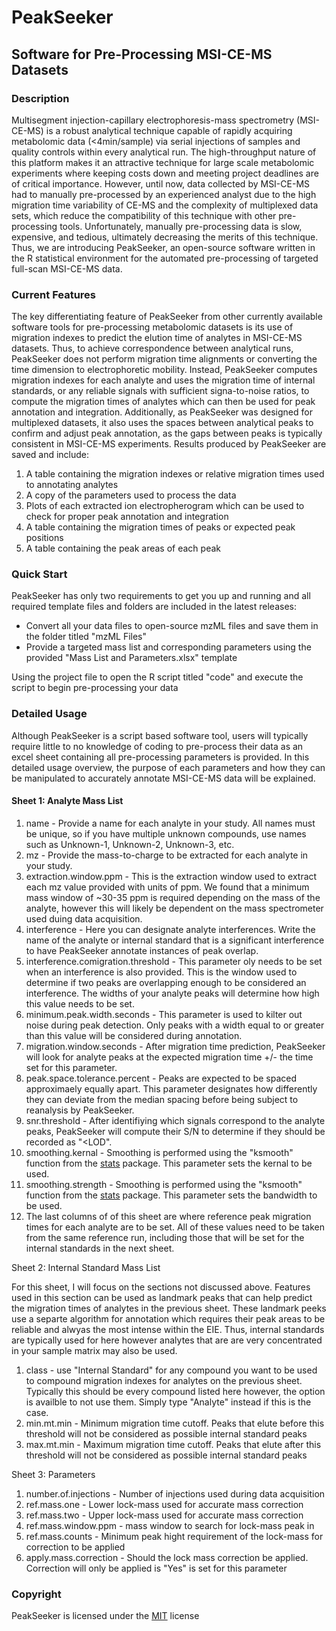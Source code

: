 # PeakSeeker
## Software for Pre-Processing MSI-CE-MS Datasets

### Description

Multisegment injection-capillary electrophoresis-mass spectrometry (MSI-CE-MS) is a robust analytical technique capable of rapidly acquiring metabolomic data (<4min/sample) via serial injections of samples and quality controls within every analytical run. The high-throughput nature of this platform makes it an attractive technique for large scale metabolomic experiments where keeping costs down and meeting project deadlines are of critical importance. However, until now, data collected by MSI-CE-MS had to manually pre-processed by an experienced analyst due to the high migration time variability of CE-MS and the complexity of multiplexed data sets, which reduce the compatibility of this technique with other pre-processing tools. Unfortunately, manually pre-processing data is slow, expensive, and tedious, ultimately decreasing the merits of this technique. Thus, we are introducing PeakSeeker, an open-source software written in the R statistical environment for the automated pre-processing of targeted full-scan MSI-CE-MS data.

### Current Features

The key differentiating feature of PeakSeeker from other currently available software tools for pre-processing metabolomic datasets is its use of migration indexes to predict the elution time of analytes in MSI-CE-MS datasets. Thus, to achieve correspondence between analytical runs, PeakSeeker does not perform migration time alignments or converting the time dimension to electrophoretic mobility. Instead, PeakSeeker computes migration indexes for each analyte and uses the migration time of internal standards, or any reliable signals with sufficient signa-to-noise ratios, to compute the migration times of analytes which can then be used for peak annotation and integration. Additionally, as PeakSeeker was designed for multiplexed datasets, it also uses the spaces between analytical peaks to confirm and adjust peak annotation, as the gaps between peaks is typically consistent in MSI-CE-MS experiments. Results produced by PeakSeeker are saved and include:

1. A table containing the migration indexes or relative migration times used to annotating analytes
2. A copy of the parameters used to process the data
3. Plots of each extracted ion electropherogram which can be used to check for proper peak annotation and integration
4. A table containing the migration times of peaks or expected peak positions
5. A table containing the peak areas of each peak

### Quick Start

PeakSeeker has only two requirements to get you up and running and all required template files and folders are included in the latest releases:
  * Convert all your data files to open-source mzML files and save them in the folder titled "mzML Files"
  * Provide a targeted mass list and corresponding parameters using the provided "Mass List and Parameters.xlsx" template

Using the project file to open the R script titled "code" and execute the script to begin pre-processing your data

### Detailed Usage

Although PeakSeeker is a script based software tool, users will typically require little to no knowledge of coding to pre-process their data as an excel sheet containing all pre-processing parameters is provided. In this detailed usage overview, the purpose of each parameters and how they can be manipulated to accurately annotate MSI-CE-MS data will be explained.

#### Sheet 1: Analyte Mass List

1. name - Provide a name for each analyte in your study. All names must be unique, so if you have multiple unknown compounds, use names such as Unknown-1, Unknown-2, Unknown-3, etc.
2. mz - Provide the mass-to-charge to be extracted for each analyte in your study.
3. extraction.window.ppm - This is the extraction window used to extract each mz value provided with units of ppm. We found that a minimum mass window of ~30-35 ppm is required depending on the mass of the analyte, however this will likely be dependent on the mass spectrometer used duing data acquisition.
4. interference - Here you can designate analyte interferences. Write the name of the analyte or internal standard that is a significant interference to have PeakSeeker annotate instances of peak overlap.
5. interference.comigration.threshold - This parameter oly needs to be set when an interference is also provided. This is the window used to determine if two peaks are overlapping enough to be considered an interference. The widths of your analyte peaks will determine how high this value needs to be set.
6. minimum.peak.width.seconds - This parameter is used to kilter out noise during peak detection. Only peaks with a width equal to or greater than this value will be considered during annotation.
7. migration.window.seconds - After migration time prediction, PeakSeeker will look for analyte peaks at the expected migration time +/- the time set for this parameter.
8. peak.space.tolerance.percent - Peaks are expected to be spaced approximaely equally apart. This parameter designates how differently they can deviate from the median spacing before being subject to reanalysis by PeakSeeker. 
9. snr.threshold - After identifiying which signals correspond to the analyte peaks, PeakSeeker will compute their S/N to determine if they should be recorded as "<LOD".
10. smoothing.kernal - Smoothing is performed using the "ksmooth" function from the [stats](https://stat.ethz.ch/R-manual/R-devel/library/stats/html/ksmooth.html) package. This parameter sets the kernal to be used.
11. smoothing.strength - Smoothing is performed using the "ksmooth" function from the [stats](https://stat.ethz.ch/R-manual/R-devel/library/stats/html/ksmooth.html) package. This parameter sets the bandwidth to be used.
12. The last columns of of this sheet are where reference peak migration times for each analyte are to be set. All of these values need to be taken from the same reference run, including those that will be set for the internal standards in the next sheet.

Sheet 2: Internal Standard Mass List

For this sheet, I will focus on the sections not discussed above. Features used in this section can be used as landmark peaks that can help predict the migration times of analytes in the previous sheet. These landmark peeks use a separte algorithm for annotation which requires their peak areas to be reliable and alwyas the most intense within the EIE. Thus, internal standards are typically used for here however analytes that are are very concentrated in your sample matrix may also be used. 

1. class - use "Internal Standard" for any compound you want to be used to compound migration indexes for analytes on the previous sheet. Typically this should be every compound listed here however, the option is availble to not use them. Simply type "Analyte" instead if this is the case.
2. min.mt.min - Minimum migration time cutoff. Peaks that elute before this threshold will not be considered as possible internal standard peaks
3. max.mt.min - Maximum migration time cutoff. Peaks that elute after this threshold will not be considered as possible internal standard peaks

Sheet 3: Parameters

1. number.of.injections - Number of injections used during data acquisition
2. ref.mass.one - Lower lock-mass used for accurate mass correction
3. ref.mass.two - Upper lock-mass used for accurate mass correction
4. ref.mass.window.ppm - mass window to search for lock-mass peak in
5. ref.mass.counts - Minimum peak hight requirement of the lock-mass for correction to be applied
6. apply.mass.correction - Should the lock mass correction be applied. Correction will only be applied is "Yes" is set for this parameter
   
### Copyright

PeakSeeker is licensed under the [MIT](https://choosealicense.com/licenses/mit/) license

